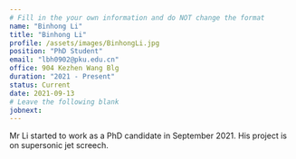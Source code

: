 ```yaml
---
# Fill in the your own information and do NOT change the format
name: "Binhong Li"
title: "Binhong Li"
profile: /assets/images/BinhongLi.jpg
position: "PhD Student"
email: "lbh0902@pku.edu.cn"
office: 904 Kezhen Wang Blg
duration: "2021 - Present"
status: Current
date: 2021-09-13
# Leave the following blank
jobnext: 
---
```


Mr Li started to work as a PhD candidate in September 2021. His project is on
supersonic jet screech.
